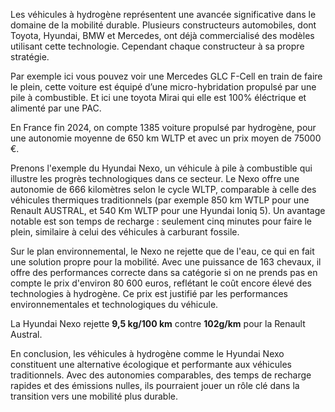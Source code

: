 Les véhicules à hydrogène représentent une avancée significative dans le domaine de la mobilité durable. Plusieurs constructeurs automobiles, dont Toyota, Hyundai, BMW et Mercedes, ont déjà commercialisé des modèles utilisant cette technologie. Cependant chaque constructeur à sa propre stratégie.

Par exemple ici vous pouvez voir une Mercedes GLC F-Cell en train de faire le plein, cette voiture est équipé d’une micro-hybridation propulsé par une pile à combustible. Et ici une toyota Mirai qui elle est 100% éléctrique et alimenté par une PAC.

En France fin 2024, on compte 1385 voiture propulsé par hydrogène, pour une autonomie moyenne de 650 km WLTP et avec un prix moyen de 75000 €.

Prenons l'exemple du Hyundai Nexo, un véhicule à pile à combustible qui illustre les progrès technologiques dans ce secteur. Le Nexo offre une autonomie de 666 kilomètres selon le cycle WLTP, comparable à celle des véhicules thermiques traditionnels (par exemple 850 km WTLP pour une Renault AUSTRAL, et 540 Km WLTP pour une Hyundai Ioniq 5). Un avantage notable est son temps de recharge : seulement cinq minutes pour faire le plein, similaire à celui des véhicules à carburant fossile.

Sur le plan environnemental, le Nexo ne rejette que de l'eau, ce qui en fait une solution propre pour la mobilité. Avec une puissance de 163 chevaux, il offre des performances correcte dans sa catégorie si on ne prends pas en compte le prix d'environ 80 600 euros, reflétant le coût encore élevé des technologies à hydrogène. Ce prix est justifié par les performances environnementales et technologiques du véhicule.

La Hyundai Nexo rejette **9,5 kg/100 km** contre **102g/km** pour la Renault Austral.

En conclusion, les véhicules à hydrogène comme le Hyundai Nexo constituent une alternative écologique et performante aux véhicules traditionnels. Avec des autonomies comparables, des temps de recharge rapides et des émissions nulles, ils pourraient jouer un rôle clé dans la transition vers une mobilité plus durable.